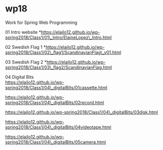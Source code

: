 # wp18  
Work for Spring Web Programming  

01 Intro website
*https://elailo12.github.io/wp-spring2018/Class1/01\_Intro/ElaineLopez\_Intro.html

02 Swedish Flag 1
*https://elailo12.github.io/wp-spring2018/Class1/02\_flag1/ScandinavianFlag\_v01.html

03 Swedish Flag 2
*https://elailo12.github.io/wp-spring2018/Class1/03\_flag2/ScandinavianFlag.html

04 Digital Bits  
https://elailo12.github.io/wp-spring2018/Class1/04\_digitalBits/01cassette.html

https://elailo12.github.io/wp-spring2018/Class1/04\_digitalBits/02record.html

https://elailo12.github.io/wp-spring2018/Class1/04\_digitalBits/03disk.html

https://elailo12.github.io/wp-spring2018/Class1/04\_digitalBits/04videotape.html

https://elailo12.github.io/wp-spring2018/Class1/04\_digitalBits/05camera.html
